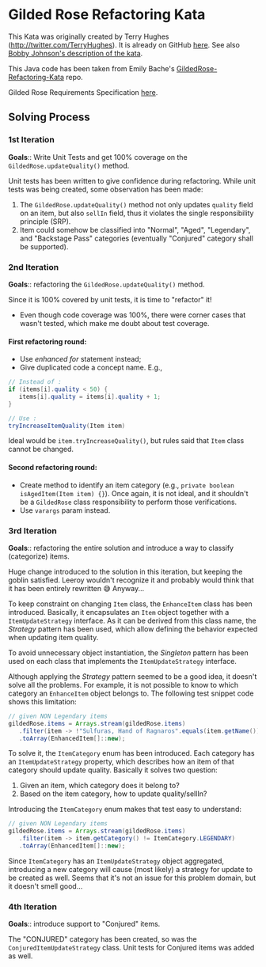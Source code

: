 # Gilded Rose Refactoring Kata

This Kata was originally created by Terry Hughes (http://twitter.com/TerryHughes). It is already on
GitHub [here](https://github.com/NotMyself/GildedRose).
See also [Bobby Johnson's description of the kata](https://iamnotmyself.com/refactor-this-the-gilded-rose-kata/).

This Java code has been taken from Emily Bache's [GildedRose-Refactoring-Kata](https://github.com/emilybache/GildedRose-Refactoring-Kata/tree/main) repo.

Gilded Rose Requirements Specification [here](GildedRoseRequirements.txt).

## Solving Process
### 1st Iteration
**Goals**:: Write Unit Tests and get 100% coverage on the `GildedRose.updateQuality()` method.

Unit tests has been written to give confidence during refactoring. While unit tests was being created, some observation
has been made:
1. The `GildedRose.updateQuality()` method not only updates `quality` field on an item, but also `sellIn` field, thus it
violates the single responsibility principle (SRP).
2. Item could somehow be classified into "Normal", "Aged", "Legendary", and "Backstage Pass" categories (eventually
"Conjured" category shall be supported).

### 2nd Iteration
**Goals**:: refactoring the `GildedRose.updateQuality()` method.

Since it is 100% covered by unit tests, it is time to "refactor" it!
* Even though code coverage was 100%, there were corner cases that wasn't tested, which make me doubt about test coverage.

#### First refactoring round:
* Use *enhanced for* statement instead;
* Give duplicated code a concept name. E.g.,
```java
// Instead of :
if (items[i].quality < 50) {
   items[i].quality = items[i].quality + 1;
}

// Use :
tryIncreaseItemQuality(Item item)
```
Ideal would be `item.tryIncreaseQuality()`, but rules said that `Item` class cannot be changed.
#### Second refactoring round:
* Create method to identify an item category (e.g., `private boolean isAgedItem(Item item) {}`).
Once again, it is not ideal, and it shouldn't be a `GildedRose` class responsibility to perform those verifications.
* Use `varargs` param instead.

### 3rd Iteration
**Goals**:: refactoring the entire solution and introduce a way to classify (categorize) items.

Huge change introduced to the solution in this iteration, but keeping the goblin satisfied. Leeroy wouldn't recognize it
and probably would think that it has been entirely rewritten 😅 Anyway...

To keep constraint on changing `Item` class, the `EnhanceItem` class has been introduced. Basically, it encapsulates an
`Item` object together with a `ItemUpdateStrategy` interface. As it can be derived from this class name, the *Strategy*
pattern has been used, which allow defining the behavior expected when updating item quality.

To avoid unnecessary object instantiation, the *Singleton* pattern has been used on each class that implements the
`ItemUpdateStrategy` interface.

Although applying the *Strategy* pattern seemed to be a good idea, it doesn't solve all the problems. For example, it
is not possible to know to which category an `EnhanceItem` object belongs to. The following test snippet code shows this
limitation:
```java
// given NON Legendary items
gildedRose.items = Arrays.stream(gildedRose.items)
   .filter(item -> !"Sulfuras, Hand of Ragnaros".equals(item.getName()))
   .toArray(EnhancedItem[]::new);
```

To solve it, the `ItemCategory` enum has been introduced. Each category has an `ItemUpdateStrategy` property, which
describes how an item of that category should update quality. Basically it solves two question:
1. Given an item, which category does it belong to?
2. Based on the item category, how to update quality/sellIn?

Introducing the `ItemCategory` enum makes that test easy to understand:
```java
// given NON Legendary items
gildedRose.items = Arrays.stream(gildedRose.items)
   .filter(item -> item.getCategory() != ItemCategory.LEGENDARY)
   .toArray(EnhancedItem[]::new);
```

Since `ItemCategory` has an `ItemUpdateStrategy` object aggregated, introducing a new category will cause (most likely)
a strategy for update to be created as well. Seems that it's not an issue for this problem domain, but it doesn't smell
good...

### 4th Iteration
**Goals**:: introduce support to "Conjured" items.

The "CONJURED" category has been created, so was the `ConjuredItemUpdateStrategy` class. Unit tests for Conjured items
was added as well.
